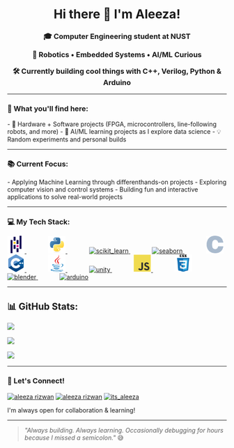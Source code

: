 <h1 align="center">Hi there 👋 I'm Aleeza!</h1>
<h3 align="center">
🎓 Computer Engineering student at NUST  
  
🔬 Robotics • Embedded Systems • AI/ML Curious

🛠 Currently building cool things with C++, Verilog, Python & Arduino
</h3>

---

<h3 align="left">🚀 What you'll find here:</h3>
- 🔧 Hardware + Software projects (FPGA, microcontrollers, line-following robots, and more)
- 🤖 AI/ML learning projects as I explore data science
- 💡 Random experiments and personal builds

---

<h3 align="left">📚 Current Focus:</h3>
- Applying Machine Learning through differenthands-on projects
- Exploring computer vision and control systems
- Building fun and interactive applications to solve real-world projects

---

<h3 align="left">💻 My Tech Stack:</h3>
<p align="left">
  <a href="https://pandas.pydata.org/" target="_blank" rel="noreferrer" style="margin-right: 50px;">
    <img src="https://raw.githubusercontent.com/devicons/devicon/2ae2a900d2f041da66e950e4d48052658d850630/icons/pandas/pandas-original.svg" alt="pandas" width="40" height="40"/>
  </a>
  <a href="https://www.python.org" target="_blank" rel="noreferrer" style="margin-right: 50px;">
    <img src="https://raw.githubusercontent.com/devicons/devicon/master/icons/python/python-original.svg" alt="python" width="40" height="40"/>
  </a>
  <a href="https://scikit-learn.org/" target="_blank" rel="noreferrer" style="margin-right: 50px;">
    <img src="https://upload.wikimedia.org/wikipedia/commons/0/05/Scikit_learn_logo_small.svg" alt="scikit_learn" width="40" height="40"/>
  </a>
  <a href="https://seaborn.pydata.org/" target="_blank" rel="noreferrer" style="margin-right: 50px;">
    <img src="https://seaborn.pydata.org/_images/logo-mark-lightbg.svg" alt="seaborn" width="40" height="40"/>
  </a>
  <a href="https://www.cprogramming.com/" target="_blank" rel="noreferrer" style="margin-right: 50px;">
    <img src="https://raw.githubusercontent.com/devicons/devicon/master/icons/c/c-original.svg" alt="c" width="40" height="40"/>
  </a>
  <a href="https://www.w3schools.com/cpp/" target="_blank" rel="noreferrer" style="margin-right: 50px;">
    <img src="https://raw.githubusercontent.com/devicons/devicon/master/icons/cplusplus/cplusplus-original.svg" alt="cplusplus" width="40" height="40"/>
  </a>
  <a href="https://www.java.com" target="_blank" rel="noreferrer" style="margin-right: 50px;">
    <img src="https://raw.githubusercontent.com/devicons/devicon/master/icons/java/java-original.svg" alt="java" width="40" height="40"/>
  </a>
  <a href="https://unity.com/" target="_blank" rel="noreferrer" style="margin-right: 50px;">
    <img src="https://www.vectorlogo.zone/logos/unity3d/unity3d-icon.svg" alt="unity" width="40" height="40"/>
  </a>
  <a href="https://developer.mozilla.org/en-US/docs/Web/JavaScript" target="_blank" rel="noreferrer" style="margin-right: 50px;">
    <img src="https://raw.githubusercontent.com/devicons/devicon/master/icons/javascript/javascript-original.svg" alt="javascript" width="40" height="40"/>
  </a>
  <a href="https://www.w3schools.com/css/" target="_blank" rel="noreferrer" style="margin-right: 50px;">
    <img src="https://raw.githubusercontent.com/devicons/devicon/master/icons/css3/css3-original-wordmark.svg" alt="css3" width="40" height="40"/>
  </a>
  <a href="https://www.blender.org/" target="_blank" rel="noreferrer" style="margin-right: 50px;">
    <img src="https://download.blender.org/branding/community/blender_community_badge_white.svg" alt="blender" width="40" height="40"/>
  </a>
  <a href="https://www.arduino.cc/" target="_blank" rel="noreferrer">
    <img src="https://cdn.worldvectorlogo.com/logos/arduino-1.svg" alt="arduino" width="40" height="40"/>
  </a>
</p>

---

## 📊 GitHub Stats:
![](https://github-readme-stats.vercel.app/api?username=its-aleezA&theme=shadow_blue&hide_border=false&include_all_commits=true&count_private=true)<br/>

![](https://nirzak-streak-stats.vercel.app/?user=its-aleezA&theme=shadow_blue&hide_border=false)<br/>

![](https://github-readme-stats.vercel.app/api/top-langs/?username=its-aleezA&theme=shadow_blue&hide_border=false&include_all_commits=true&count_private=true&layout=compact)

---

<h3 align="left">🎯 Let's Connect!</h3>

<p align="left">
<a href="https://linkedin.com/in/aleeza rizwan" target="blank"><img align="center" src="https://raw.githubusercontent.com/rahuldkjain/github-profile-readme-generator/master/src/images/icons/Social/linked-in-alt.svg" alt="aleeza rizwan" height="30" width="40" /></a>  
<a href="https://kaggle.com/aleeza rizwan" target="blank"><img align="center" src="https://raw.githubusercontent.com/rahuldkjain/github-profile-readme-generator/master/src/images/icons/Social/kaggle.svg" alt="aleeza rizwan" height="30" width="40" /></a>
<a href="https://www.leetcode.com/its_aleeza" target="blank"><img align="center" src="https://raw.githubusercontent.com/rahuldkjain/github-profile-readme-generator/master/src/images/icons/Social/leet-code.svg" alt="its_aleeza" height="30" width="40" /></a>
</p>

I'm always open for collaboration & learning!

---

> *"Always building. Always learning. Occasionally debugging for hours because I missed a semicolon."* 😅

